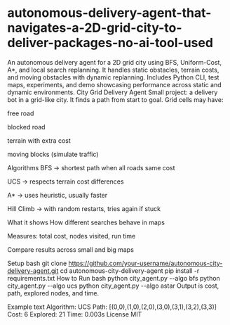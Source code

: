 # autonomous-delivery-agent-that-navigates-a-2D-grid-city-to-deliver-packages-no-ai-tool-used
An autonomous delivery agent for a 2D grid city using BFS, Uniform-Cost, A*, and local search replanning. It handles static obstacles, terrain costs, and moving obstacles with dynamic replanning. Includes Python CLI, test maps, experiments, and demo showcasing performance across static and dynamic environments.
City Grid Delivery Agent
Small project: a delivery bot in a grid-like city. It finds a path from start to goal.
Grid cells may have:

free road

blocked road

terrain with extra cost

moving blocks (simulate traffic)

Algorithms
BFS → shortest path when all roads same cost

UCS → respects terrain cost differences

A* → uses heuristic, usually faster

Hill Climb → with random restarts, tries again if stuck

What it shows
How different searches behave in maps

Measures: total cost, nodes visited, run time

Compare results across small and big maps

Setup
bash
git clone https://github.com/your-username/autonomous-city-delivery-agent.git
cd autonomous-city-delivery-agent
pip install -r requirements.txt
How to Run
bash
python city_agent.py --algo bfs
python city_agent.py --algo ucs
python city_agent.py --algo astar
Output is cost, path, explored nodes, and time.

Example
text
Algorithm: UCS
Path: [(0,0),(1,0),(2,0),(3,0),(3,1),(3,2),(3,3)]
Cost: 6
Explored: 21
Time: 0.003s
License
MIT
